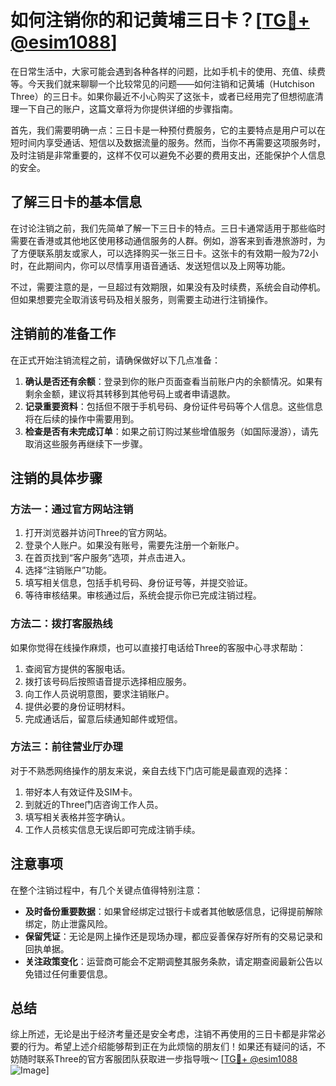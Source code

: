 # 如何注销你的和记黄埔三日卡？[[TG💪+ @esim1088](https://t.me/s/esim1088)]

在日常生活中，大家可能会遇到各种各样的问题，比如手机卡的使用、充值、续费等。今天我们就来聊聊一个比较常见的问题——如何注销和记黄埔（Hutchison Three）的三日卡。如果你最近不小心购买了这张卡，或者已经用完了但想彻底清理一下自己的账户，这篇文章将为你提供详细的步骤指南。

首先，我们需要明确一点：三日卡是一种预付费服务，它的主要特点是用户可以在短时间内享受通话、短信以及数据流量的服务。然而，当你不再需要这项服务时，及时注销是非常重要的，这样不仅可以避免不必要的费用支出，还能保护个人信息的安全。

## 了解三日卡的基本信息

在讨论注销之前，我们先简单了解一下三日卡的特点。三日卡通常适用于那些临时需要在香港或其他地区使用移动通信服务的人群。例如，游客来到香港旅游时，为了方便联系朋友或家人，可以选择购买一张三日卡。这张卡的有效期一般为72小时，在此期间内，你可以尽情享用语音通话、发送短信以及上网等功能。

不过，需要注意的是，一旦超过有效期限，如果没有及时续费，系统会自动停机。但如果想要完全取消该号码及相关服务，则需要主动进行注销操作。

## 注销前的准备工作

在正式开始注销流程之前，请确保做好以下几点准备：

1. **确认是否还有余额**：登录到你的账户页面查看当前账户内的余额情况。如果有剩余金额，建议将其转移到其他号码上或者申请退款。
2. **记录重要资料**：包括但不限于手机号码、身份证件号码等个人信息。这些信息将在后续的操作中需要用到。
3. **检查是否有未完成订单**：如果之前订购过某些增值服务（如国际漫游），请先取消这些服务再继续下一步骤。

## 注销的具体步骤

### 方法一：通过官方网站注销

1. 打开浏览器并访问Three的官方网站。
2. 登录个人账户。如果没有账号，需要先注册一个新账户。
3. 在首页找到“客户服务”选项，并点击进入。
4. 选择“注销账户”功能。
5. 填写相关信息，包括手机号码、身份证号等，并提交验证。
6. 等待审核结果。审核通过后，系统会提示你已完成注销过程。

### 方法二：拨打客服热线

如果你觉得在线操作麻烦，也可以直接打电话给Three的客服中心寻求帮助：
1. 查阅官方提供的客服电话。
2. 拨打该号码后按照语音提示选择相应服务。
3. 向工作人员说明意图，要求注销账户。
4. 提供必要的身份证明材料。
5. 完成通话后，留意后续通知邮件或短信。

### 方法三：前往营业厅办理

对于不熟悉网络操作的朋友来说，亲自去线下门店可能是最直观的选择：
1. 带好本人有效证件及SIM卡。
2. 到就近的Three门店咨询工作人员。
3. 填写相关表格并签字确认。
4. 工作人员核实信息无误后即可完成注销手续。

## 注意事项

在整个注销过程中，有几个关键点值得特别注意：

- **及时备份重要数据**：如果曾经绑定过银行卡或者其他敏感信息，记得提前解除绑定，防止泄露风险。
- **保留凭证**：无论是网上操作还是现场办理，都应妥善保存好所有的交易记录和回执单据。
- **关注政策变化**：运营商可能会不定期调整其服务条款，请定期查阅最新公告以免错过任何重要信息。

## 总结

综上所述，无论是出于经济考量还是安全考虑，注销不再使用的三日卡都是非常必要的行为。希望上述介绍能够帮到正在为此烦恼的朋友们！如果还有疑问的话，不妨随时联系Three的官方客服团队获取进一步指导哦～ [[TG💪+ @esim1088](https://t.me/s/esim1088) ![Image](https://i.postimg.cc/4NQfJmqS/Snipaste-2025-05-13-00-14-12.png)]
